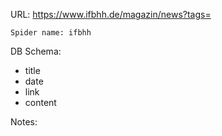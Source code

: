 URL: https://www.ifbhh.de/magazin/news?tags=

    Spider name: ifbhh

DB Schema:
- title
- date
- link
- content

Notes:
